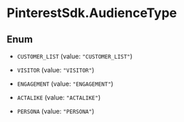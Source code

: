 # PinterestSdk.AudienceType

## Enum


* `CUSTOMER_LIST` (value: `"CUSTOMER_LIST"`)

* `VISITOR` (value: `"VISITOR"`)

* `ENGAGEMENT` (value: `"ENGAGEMENT"`)

* `ACTALIKE` (value: `"ACTALIKE"`)

* `PERSONA` (value: `"PERSONA"`)


